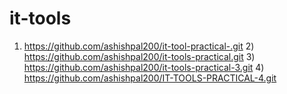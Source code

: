 # it-tools
1)  https://github.com/ashishpal200/it-tool-practical-.git  2)  https://github.com/ashishpal200/it-tools-practical.git  3)  https://github.com/ashishpal200/it-tools-practical-3.git  4)  https://github.com/ashishpal200/IT-TOOLS-PRACTICAL-4.git
